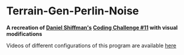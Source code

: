 # Terrain-Gen-Perlin-Noise



**A recreation of [Daniel Shiffman's](https://github.com/shiffman) [Coding Challenge #11](https://www.youtube.com/watch?v=IKB1hWWedMk) with visual modifications**

Videos of different configurations of this program are available [here](https://drive.google.com/file/d/1WXDy5z9lZdu2mSKNfn1w_UqG_L_FeSs4/view?usp=sharing)
